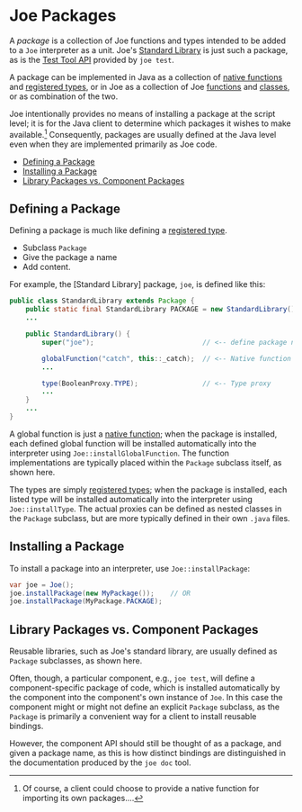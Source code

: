 # Joe Packages

A *package* is a collection of Joe functions and types intended to be added
to a `Joe` interpreter as a unit.  Joe's 
[Standard Library](../library/pkg.joe.md) is just such a package, as is
the [Test Tool API](../library/pkg.joe.test.md) provided by `joe test`.

A package can be implemented in Java as a collection of
[native functions](native_functions.md) and
[registered types](registered_types.md), or in Joe as a collection of
Joe [functions](../functions.md) and [classes](../classes.md), or as 
combination of the two.

Joe intentionally provides no means of installing a package at the script
level; it is for the Java client to determine which packages it wishes
to make available.[^import]  Consequently, packages are usually defined
at the Java level even when they are implemented primarily as Joe code.

- [Defining a Package](#defining-a-package)
- [Installing a Package](#installing-a-package)
- [Library Packages vs. Component Packages](#library-packages-vs-component-packages)

## Defining a Package

Defining a package is much like defining a 
[registered type](registered_types.md).

- Subclass `Package`
- Give the package a name
- Add content.

For example, the [Standard Library] package, `joe`, is defined like this:

```java
public class StandardLibrary extends Package {
    public static final StandardLibrary PACKAGE = new StandardLibrary();
    ...

    public StandardLibrary() {
        super("joe");                           // <-- define package name

        globalFunction("catch", this::_catch);  // <-- Native function
        ...

        type(BooleanProxy.TYPE);                // <-- Type proxy
        ...
    }
    ...
}
```

A global function is just a [native function](native_functions.md); when the
package is installed, each defined global function will be 
installed automatically into the interpreter using `Joe::installGlobalFunction`.
The function implementations are typically placed within the `Package` subclass 
itself, as shown here.

The types are simply [registered types](registered_types.md); when the
package is installed, each listed type will be installed automatically
into the interpreter using `Joe::installType`.  The actual proxies
can be defined as nested classes in the `Package` subclass, but are
more typically defined in their own `.java` files.

## Installing a Package

To install a package into an interpreter, use `Joe::installPackage`:

```java
var joe = Joe();
joe.installPackage(new MyPackage());    // OR
joe.installPackage(MyPackage.PACKAGE);
```

## Library Packages vs. Component Packages

Reusable libraries, such as Joe's standard library, are usually defined 
as `Package` subclasses, as shown here.

Often, though, a particular component, e.g., `joe test`, will define a
component-specific package of code, which is installed automatically by
the component into the component's own instance of `Joe`.  In this 
case the component might or might not define an explicit `Package` subclass,
as the `Package` is primarily a convenient way for a client to install
reusable bindings.

However, the component API should still be thought of as a package, and
given a package name, as this is how distinct bindings are distinguished
in the documentation produced by the `joe doc` tool.

[^import]: Of course, a client could choose to provide a native function
for importing its own packages....
